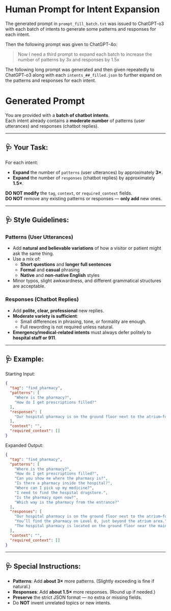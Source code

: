 # Human Prompt for Intent Expansion

The generated prompt in `prompt_fill_batch.txt` was issued to ChatGPT-o3 with each batch of intents to generate some patterns and responses for each intent.

Then the following prompt was given to ChatGPT-4o:

> Now I need a third prompt to expand each batch to increase the number of patterns by 3x and responses by 1.5x

The following long prompt was generated and then given repeatedly to ChatGPT-o3 along with each `intents_##_filled.json` to further expand on the patterns and responses for each intent.

# Generated Prompt

You are provided with a **batch of chatbot intents**.  
Each intent already contains a **moderate number** of patterns (user utterances) and responses (chatbot replies).

---

## 🩺 Your Task:

For each intent:

- **Expand** the number of `patterns` (user utterances) by approximately **3×**.
- **Expand** the number of `responses` (chatbot replies) by approximately **1.5×**.

**DO NOT modify** the `tag`, `context`, or `required_context` fields.  
**DO NOT** remove any existing patterns or responses — **only add** new ones.

---

## 🩺 Style Guidelines:

### Patterns (User Utterances)
- Add **natural and believable variations** of how a visitor or patient might ask the same thing.
- Use a mix of:
  - **Short questions** and **longer full sentences**
  - **Formal** and **casual** phrasing
  - **Native** and **non-native English** styles
- Minor typos, slight awkwardness, and different grammatical structures are acceptable.

### Responses (Chatbot Replies)
- Add **polite, clear, professional** new replies.
- **Moderate variety is sufficient**:
  - Small differences in phrasing, tone, or formality are enough.
  - Full rewording is not required unless natural.
- **Emergency/medical-related intents** must always defer politely to **hospital staff or 911**.

---

## 🩺 Example:

Starting Input:

```json
{
  "tag": "find_pharmacy",
  "patterns": [
    "Where is the pharmacy?",
    "How do I get prescriptions filled?"
  ],
  "responses": [
    "Our hospital pharmacy is on the ground floor next to the atrium—follow the purple ‘Pharmacy’ signs."
  ],
  "context": "",
  "required_context": []
}
```

Expanded Output:

```json
{
  "tag": "find_pharmacy",
  "patterns": [
    "Where is the pharmacy?",
    "How do I get prescriptions filled?",
    "Can you show me where the pharmacy is?",
    "Is there a pharmacy inside the hospital?",
    "Where can I pick up my medicine?",
    "I need to find the hospital drugstore.",
    "Is the pharmacy open now?",
    "Which way is the pharmacy from the entrance?"
  ],
  "responses": [
    "Our hospital pharmacy is on the ground floor next to the atrium—follow the purple ‘Pharmacy’ signs.",
    "You’ll find the pharmacy on Level 0, just beyond the atrium area.",
    "The hospital pharmacy is located on the ground floor near the main elevators."
  ],
  "context": "",
  "required_context": []
}
```

---

## 🩺 Special Instructions:
- **Patterns**: Add **about 3×** more patterns. (Slightly exceeding is fine if natural.)
- **Responses**: Add **about 1.5×** more responses. (Round up if needed.)
- **Preserve** the strict JSON format — no extra or missing fields.
- Do **NOT** invent unrelated topics or new intents.